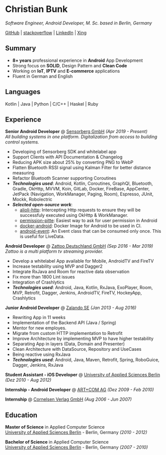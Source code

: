 # Christian Bunk

_Software Engineer, Android Developer, M. Sc. based in Berlin, Germany_ <br>

[GitHub](https://github.com/christianb/) | [stackoverflow](https://stackoverflow.com/users/14794380/) | [LinkedIn](https://www.linkedin.com/in/christianbunk/) | [Xing](https://www.xing.com/profile/Christian_Bunk11/cv)

## Summary
* **8+ years** professional experience in **Android** App Development
* Strong focus on **SOLID**, Design Pattern and **Clean Code**
* Working on **IoT**, **IPTV** and **E-commerce** applications
* Fluent in German and English

## Languages
Kotlin | Java | Python | C/C++ | Haskel | Ruby <br>

## Experience
**Senior Android Developer** @ [Sensorberg GmbH](https://sensorberg.com/en) _(Apr 2019 - Present)_ <br>
_All building systems in one platform. Digitalization from access to building control systems._ <br>
* Developing of Sensorberg SDK and whitelabel app
* Support Clients with API Documentation & Changelog
* Reducing APK size about 25% by converting PNG to WebP
* Flatten Bluetooth RSSI signal using Kalman Filter for better distance measuring
* Refactor Bluetooth Scanner supporting Coroutines
* _**Technologies used**_: Android, Kotlin, Coroutines, GraphQl, Bluetooth, Gradle, OkHttp, MVVM, Koin, GitLab, Docker, FireBase, AppCenter, JetPack (Navigation, WorkManager, Paging, Room), Espresso, JUnit, Mockk, Robolectric
* _**Selected open-source work**_:
	* [alioli-http](https://github.com/sensorberg/alioli-http): Intercepting Http requests to ensure they will be successfuly executed using OkHttp & WorkManager.
	* [permission-pitte](https://github.com/sensorberg/permission-bitte): Easiest way to ask for user permission in Android
	* [docker-android](https://github.com/sensorberg/docker-android): Docker Image for Android to be used in CI.
	* [android-event](https://github.com/sensorberg/android-event): An Event class that can be consumed only once. This is useful for LiveData.

**Android Developer** @ [Zattoo Deutschland GmbH](https://zattoo.com/company/en/about-us/) _(Sep 2016 - Mar 2019)_ <br>
_Zattoo is a multi platform tv streaming provider._ <br>
* Develop a whitelabel App available for Mobile, AndroidTV and FireTV
* Increase testability using MVP and Dagger2
* Integrate RxJava and Room for reactive data observation
* Fix more than 1800 Lint issues
* Integration of Crashlytics
* _**Technologies used**_: Android, Java, Kotlin, RxJava, ExoPlayer, Room, MVP, Retrofit, Dagger, Jenkins, AndroidTV, FireTV, HockeyApp, Crashlytics

**Junior Android Developer** @ [Zalando SE](https://corporate.zalando.com/en/newsroom) _(Jan 2013 - Aug 2016)_ <br>
* Rewriting App in 11 weeks
* Implementation of the Backend API (Java / Spring)
* Mentor for new employes.
* Migrate from custom HTTP implementation to Retrofit
* Improve Architecture by implementing MVP to have higher testability
* Separating App in layers (Data, Domain and Presenter)
* Clean Architecture with DataSource, Repository and UseCases
* Being reactive using RxJava
* _**Technologies used**_: Android, Java, Maven, Retrofit, Spring, RoboGuice, Dagger, Jenkins, RxJava

**Student Assistant - iOS Developer** @ [University of Applied Sciences Berlin](https://www.htw-berlin.de/en/) _(Dez 2010 - Aug 2012)_ <br>

**Internship - Android Developer** @ [ART+COM AG](https://www.htw-berlin.de/en/) _(Dez 2009 - Feb 2010)_ <br>

**Internship** @ [Cornelsen Verlag GmbH](https://www.cornelsen.de/) _(Aug 2006 - Jun 2007)_ <br>

## Education
**Master of Science** in Applied Computer Science <br>
[University of Applied Sciences Berlin](https://www.htw-berlin.de/en/) - Berlin, Germany _(2010 - 2012)_

**Bachelor of Science** in Applied Computer Science <br>
[University of Applied Sciences Berlin](https://www.htw-berlin.de/en/) - Berlin, Germany _(2007 - 2010)_
